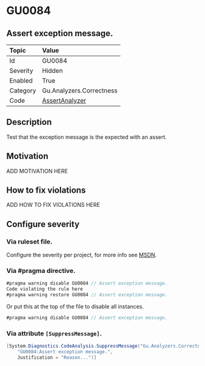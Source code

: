 # GU0084
## Assert exception message.

| Topic    | Value
| :--      | :--
| Id       | GU0084
| Severity | Hidden
| Enabled  | True
| Category | Gu.Analyzers.Correctness
| Code     | [AssertAnalyzer](https://github.com/GuOrg/Gu.Analyzers/blob/master/Gu.Analyzers/Analyzers/AssertAnalyzer.cs)


## Description

Test that the exception message is the expected with an assert.

## Motivation

ADD MOTIVATION HERE

## How to fix violations

ADD HOW TO FIX VIOLATIONS HERE

<!-- start generated config severity -->
## Configure severity

### Via ruleset file.

Configure the severity per project, for more info see [MSDN](https://msdn.microsoft.com/en-us/library/dd264949.aspx).

### Via #pragma directive.
```C#
#pragma warning disable GU0084 // Assert exception message.
Code violating the rule here
#pragma warning restore GU0084 // Assert exception message.
```

Or put this at the top of the file to disable all instances.
```C#
#pragma warning disable GU0084 // Assert exception message.
```

### Via attribute `[SuppressMessage]`.

```C#
[System.Diagnostics.CodeAnalysis.SuppressMessage("Gu.Analyzers.Correctness", 
    "GU0084:Assert exception message.", 
    Justification = "Reason...")]
```
<!-- end generated config severity -->